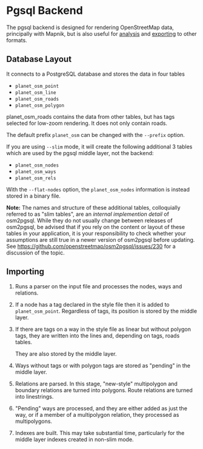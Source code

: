 # Pgsql Backend #

The pgsql backend is designed for rendering OpenStreetMap data, principally
with Mapnik, but is also useful for [analysis](analysis.md) and
[exporting](export.md) to other formats.

## Database Layout ##
It connects to a PostgreSQL database and stores the data in four tables

* ``planet_osm_point``
* ``planet_osm_line``
* ``planet_osm_roads``
* ``planet_osm_polygon``

planet_osm_roads contains the data from other tables, but has tags selected
for low-zoom rendering. It does not only contain roads.

The default prefix ``planet_osm`` can be changed with the ``--prefix`` option.

If you are using ``--slim`` mode, it will create the following additional 3
tables which are used by the pgsql middle layer, not the backend:

* ``planet_osm_nodes``
* ``planet_osm_ways``
* ``planet_osm_rels``

With the ``--flat-nodes`` option, the ``planet_osm_nodes`` information is
instead stored in a binary file.

**Note:** The names and structure of these additional tables, colloquially 
referred to as "slim tables", are an *internal implemention detail* of
osm2pgsql. While they do not usually change between releases of osm2pgsql,
be advised that if you rely on the content or layout of these tables in
your application, it is your responsibility to check whether your assumptions
are still true in a newer version of osm2pgsql before updating. See
https://github.com/openstreetmap/osm2pgsql/issues/230 for a discussion of
the topic.

## Importing ##

1. Runs a parser on the input file and processes the nodes, ways and relations.

2. If a node has a tag declared in the style file then it is added to
   ``planet_osm_point``. Regardless of tags, its position is stored by the
   middle layer.

3. If there are tags on a way in the style file as linear but without polygon
   tags, they are written into the lines and, depending on tags, roads tables.

   They are also stored by the middle layer.

4. Ways without tags or with polygon tags are stored as "pending" in the
   middle layer.

5. Relations are parsed. In this stage, "new-style" multipolygon and boundary
   relations are turned into polygons. Route relations are turned into
   linestrings.

6. "Pending" ways are processed, and they are either added as just the way, or
   if a member of a multipolygon relation, they processed as multipolygons.

7. Indexes are built. This may take substantial time, particularly for the
   middle layer indexes created in non-slim mode.
